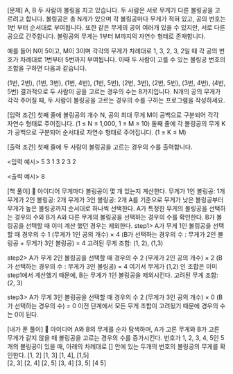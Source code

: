 [문제]
A, B 두 사람이 볼링을 치고 있습니다. 두 사람은 서로 무게가 다른 볼링공을 고르려고 합니다. 볼링공은 총 N개가 있으며 각 볼링공마다 무게가 적혀 있고, 공의 번호는 1번 부터 순서대로 부여됩니다. 또한 같은 무게의 공이 여러개 있을 수 있지만, 서로 다른 공으로 간주합니다. 볼링공의 무게는 1부터 M까지의 자연수 형태로 존재합니다.

예를 들어 N이 5이고, M이 3이며 각각의 무게가 차례대로 1, 3, 2, 3, 2일 때 각 공의 번호가 차례대로 1번부터 5번까지 부여됩니다. 이때 두 사람이 고를 수 있는 볼링공 번호의 조합을 구하면 다음과 같습니다.

(1번, 2번), (1번, 3번), (1번, 4번), (1번, 5번), (2번, 3번), (2번, 5번), (3번, 4번), (4번, 5번)
결과적으로 두 사람이 공을 고르는 경우의 수는 8가지입니다. N개의 공의 무게가 각각 주어질 때, 두 사람이 볼링공을 고르는 경우의 수를 구하는 프로그램을 작성하세요.

[입력 조건]
첫째 줄에 볼링공의 개수 N, 공의 최대 무게 M이 공백으로 구분되어 각각 자연수 형태로 주어집니다. (1 ≤ N ≤ 1,000, 1 ≤ M ≤ 10)
둘째 줄에 각 볼링공의 무게 K가 공백으로 구분되어 순서대로 자연수 형태로 주어집니다. (1 ≤ K ≤ M)

[출력 조건]
첫째 줄에 두 사람이 볼링공을 고르는 경우의 수를 출력합니다.

<입력 예시>
5 3
1 3 2 3 2

<출력 예시>
8

[책 풀이]
🔎 아이디어
무게마다 볼링공이 몇 개 있는지 계산한다.
무게가 1인 볼링공: 1개
무게가 2인 볼링공: 2개
무게가 3인 볼링공: 2개
A를 기준으로 무게가 낮은 볼링공부터 무게가 높은 볼링공까지 순서대로 하나씩 선택한다.
A가 특정한 무게의 볼링공을 선택하는 경우의 수와 B가 A와 다른 무게의 볼링공을 선택하는 경우의 수를 확인한다.
B가 볼링공을 선택할 때 이미 계산 했던 경우는 제외한다.
step1> A가 무게 1인 볼링공을 선택할 때 경우의 수
1 (무게가 1인 공의 개수) × 4 (B가 선택하는 경우의 수 : 무게가 2인 볼링공 + 무게가 3인 볼링공) = 4
고려된 무게 조합: (1, 2), (1,3)

step2> A가 무게 2인 볼링공을 선택할 때 경우의 수
2 (무게가 2인 공의 개수) × 2 (B가 선택하는 경우의 수 : 무게가 3인 볼링공) = 4
여기서 무게가 (1,2) 인 조합은 이미 step1에서 계산했기 때문에, B는 무게가 1인 볼링공을 제외시킨다.
고려된 무게 조합: (2, 3)

step3> A가 무게 3인 볼링공을 선택할 때 경우의 수
2 (무게가 3인 공의 개수) × 0 (B가 선택하는 경우의 수) = 0
이전 단계에서 모든 무게 조합이 고려됬기 때문에 경우의 수는 0이 된다.

[내가 푼 풀이]
🔎 아이디어
A와 B의 무게를 순차 탐색하며, A가 고른 무게와 B가 고른 무게가 같지 않을 때 볼링공을 고르는 경우의 수를 증가시킨다.
번호가 1, 2, 3, 4, 5인 5개의 볼링공이 있을 때, 아래의 차례대로 [] 안에 있는 두개의 번호의 볼링공의 무게를 확인한다.
[1, 2] [1, 3] [1, 4], [1,5]  
[2, 3] [2, 4] [2, 5]
[3, 4] [3, 5]
[4 5]
